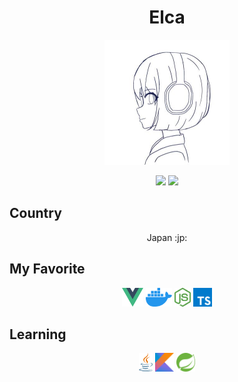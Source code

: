 <h1 align="center">
  Elca
</h1>

<p align="center">
  <img src="img/elca-icon.jpg" height="200px">
</p>

<p align="center">
  <img src="https://github-readme-stats.vercel.app/api?username=elca-hub&count_private=true&show_icons=true" height="150px">
  <img src="https://github-readme-stats.vercel.app/api/top-langs/?username=elca-hub&layout=compact" height="150px">
</p>

## Country

<p align="center">
  Japan :jp:
</p>

## My Favorite

<p align="center">
  <img src="img/vue.svg" height="30px" />
  <img src="img/docker-icon.svg" height="30px" />
  <img src="img/nodejs-icon.svg" height="30px" />
  <img src="img/typescript-icon.svg" height="30px" />
</p>

## Learning

<p align="center">
  <img src="img/java.svg" height="30px" />
  <img src="img/kotlin.svg" height="30px" />
  <img src="img/spring-icon.svg" height="30px" />
</p>
